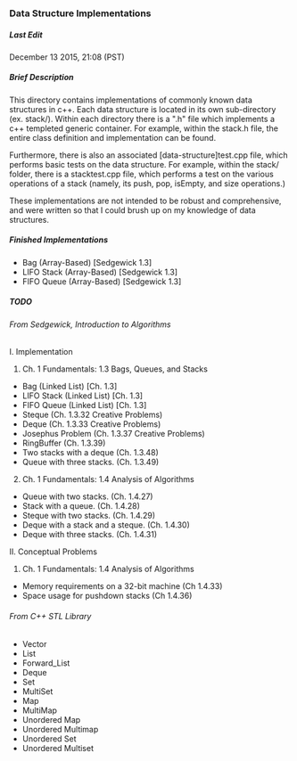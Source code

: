 ### Data Structure Implementations

##### Last Edit
December 13 2015, 21:08 (PST)

##### Brief Description

This directory contains implementations of commonly known data structures in 
c++. Each data structure is located in its own sub-directory (ex. stack/).
Within each directory there is a ".h" file which implements a c++ templeted 
generic container. For example, within the stack.h file, the entire class 
definition and implementation can be found. 

Furthermore, there is also an associated [data-structure]test.cpp file, which 
performs basic tests on the data structure. For example, within the stack/ 
folder, there is a stacktest.cpp file, which performs a test on the various operations 
of a stack (namely, its push, pop, isEmpty, and size operations.)

These implementations are not intended to be robust and comprehensive, and 
were written so that I could brush up on my knowledge of data structures.

##### Finished Implementations

- Bag (Array-Based) [Sedgewick 1.3]
- LIFO Stack (Array-Based) [Sedgewick 1.3]
- FIFO Queue (Array-Based) [Sedgewick 1.3]

##### TODO

###### From Sedgewick, Introduction to Algorithms 

I. Implementation

1. Ch. 1 Fundamentals: 1.3 Bags, Queues, and Stacks
- Bag (Linked List) [Ch. 1.3]
- LIFO Stack (Linked List) [Ch. 1.3]
- FIFO Queue (Linked List) [Ch. 1.3]
- Steque (Ch. 1.3.32 Creative Problems)
- Deque (Ch. 1.3.33 Creative Problems)
- Josephus Problem (Ch. 1.3.37 Creative Problems)
- RingBuffer (Ch. 1.3.39)
- Two stacks with a deque (Ch. 1.3.48)
- Queue with three stacks. (Ch. 1.3.49)
2. Ch. 1 Fundamentals: 1.4 Analysis of Algorithms
- Queue with two stacks. (Ch. 1.4.27)
- Stack with a queue. (Ch. 1.4.28)
- Steque with two stacks. (Ch. 1.4.29)
- Deque with a stack and a steque. (Ch. 1.4.30)
- Deque with three stacks. (Ch. 1.4.31)

II. Conceptual Problems
1. Ch. 1 Fundamentals: 1.4 Analysis of Algorithms
- Memory requirements on a 32-bit machine (Ch 1.4.33)
- Space usage for pushdown stacks (Ch 1.4.36)

###### From C++ STL Library

- Vector
- List
- Forward_List
- Deque
- Set
- MultiSet
- Map
- MultiMap
- Unordered Map
- Unordered Multimap
- Unordered Set
- Unordered Multiset

